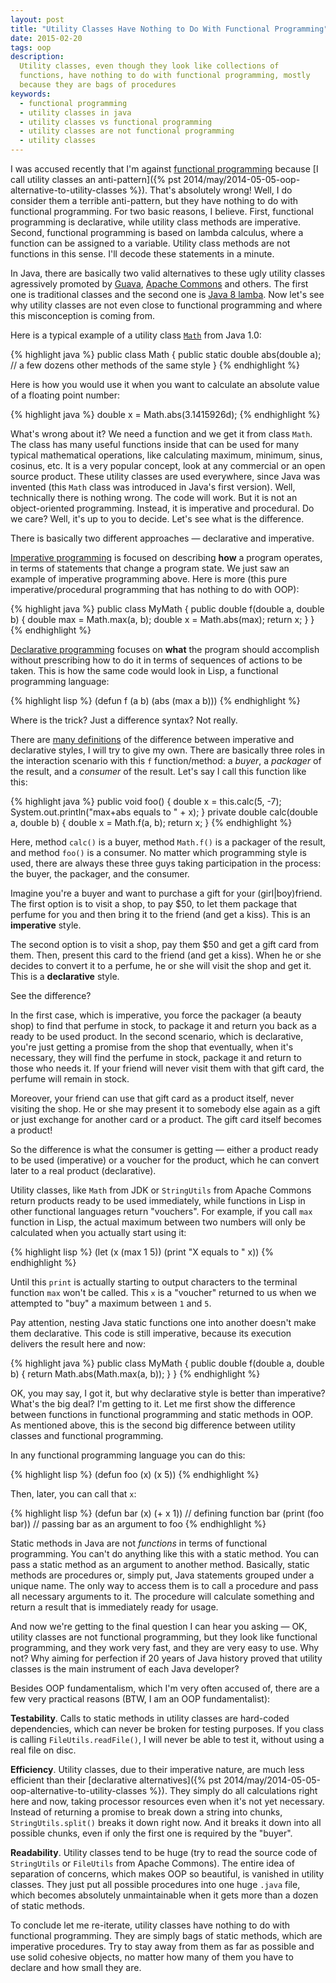 ```yaml
---
layout: post
title: "Utility Classes Have Nothing to Do With Functional Programming"
date: 2015-02-20
tags: oop
description:
  Utility classes, even though they look like collections of
  functions, have nothing to do with functional programming, mostly
  because they are bags of procedures
keywords:
  - functional programming
  - utility classes in java
  - utility classes vs functional programming
  - utility classes are not functional programming
  - utility classes
---
```


I was accused recently that I'm against
[functional programming](http://en.wikipedia.org/wiki/Functional_programming)
because [I call utility classes an anti-pattern]({% pst 2014/may/2014-05-05-oop-alternative-to-utility-classes %}).
That's absolutely wrong! Well, I do consider them a terrible anti-pattern,
but they have nothing to do with functional programming. For two basic
reasons, I believe. First, functional programming is declarative, while
utility class methods are imperative. Second,
functional programming is based on lambda calculus, where
a function can be assigned to a variable. Utility class methods
are not functions in this sense. I'll decode these statements in a minute.

In Java, there are basically two valid alternatives to these ugly utility
classes agressively promoted by [Guava](https://code.google.com/p/guava-libraries/),
[Apache Commons](http://commons.apache.org/) and others. The first one
is traditional classes and the second one is [Java 8 lamba](http://docs.oracle.com/javase/tutorial/java/javaOO/lambdaexpressions.html).
Now let's see why utility classes are not even close to functional programming
and where this misconception is coming from.

<!--more-->

Here is a typical example of a utility class
[`Math`](http://docs.oracle.com/javase/7/docs/api/java/lang/Math.html) from Java 1.0:

{% highlight java %}
public class Math {
  public static double abs(double a);
  // a few dozens other methods of the same style
}
{% endhighlight %}

Here is how you would use it when you want to calculate an absolute
value of a floating point number:

{% highlight java %}
double x = Math.abs(3.1415926d);
{% endhighlight %}

What's wrong about it? We need a function and we get it from class `Math`.
The class has many useful functions inside that can be used for many typical
mathematical operations, like calculating maximum, minimum, sinus, cosinus, etc.
It is a very popular concept, look at any commercial or an open source product.
These utility classes are used everywhere, since Java was invented (this
`Math` class was introduced in Java's first version). Well, technically
there is nothing wrong. The code will work. But it is not an object-oriented
programming. Instead, it is imperative and procedural. Do we care? Well,
it's up to you to decide. Let's see what is the difference.

There is basically two different approaches &mdash; declarative and imperative.

[Imperative programming](http://en.wikipedia.org/wiki/Imperative_programming)
is focused on describing **how** a program operates,
in terms of statements that change a program state. We just saw an example
of imperative programming above. Here is more (this pure imperative/procedural
programming that has nothing to do with OOP):

{% highlight java %}
public class MyMath {
  public double f(double a, double b) {
    double max = Math.max(a, b);
    double x = Math.abs(max);
    return x;
  }
}
{% endhighlight %}

[Declarative programming](http://en.wikipedia.org/wiki/Declarative_programming)
focuses on **what** the program should accomplish without prescribing
how to do it in terms of sequences of actions to be taken. This is how
the same code would look in Lisp, a functional programming language:

{% highlight lisp %}
(defun f (a b) (abs (max a b)))
{% endhighlight %}

Where is the trick? Just a difference syntax? Not really.

There are [many definitions](http://en.wikipedia.org/wiki/Comparison_of_programming_paradigms)
of the difference between imperative and declarative styles, I will try to
give my own. There are basically three roles in the interaction scenario
with this `f` function/method: a _buyer_, a _packager_ of the result,
and a _consumer_ of the result. Let's say I call this function like this:

{% highlight java %}
public void foo() {
  double x = this.calc(5, -7);
  System.out.println("max+abs equals to " + x);
}
private double calc(double a, double b) {
  double x = Math.f(a, b);
  return x;
}
{% endhighlight %}

Here, method `calc()` is a buyer, method `Math.f()` is a packager of the result,
and method `foo()` is a consumer. No matter which programming style is used,
there are always these three guys taking participation in the process:
the buyer, the packager, and the consumer.

Imagine you're a buyer and want to purchase a gift for your (girl|boy)friend. The first
option is to visit a shop, to pay $50, to let them package that perfume for you
and then bring it to the friend (and get a kiss). This is an **imperative** style.

The second option is to visit a shop, pay them $50 and get a gift card from them.
Then, present this card to the friend (and get a kiss). When he or she decides to convert it
to a perfume, he or she will visit the shop and get it. This
is a **declarative** style.

See the difference?

In the first case, which is imperative, you force the packager (a beauty shop)
to find that perfume in stock, to package it and return you back as
a ready to be used product. In the second scenario, which is declarative,
you're just getting a promise from the shop that eventually, when it's
necessary, they will find the perfume in stock, package it and return to
those who needs it. If your friend will never visit them with that gift card,
the perfume will remain in stock.

Moreover, your friend can use that gift card as a product itself, never
visiting the shop. He or she may present it to somebody else again as a gift
or just exchange for another card or a product. The gift card itself
becomes a product!

So the difference is what the consumer is getting &mdash; either a
product ready to be used (imperative) or a voucher for the product, which
he can convert later to a real product (declarative).

Utility classes, like `Math` from JDK or `StringUtils` from Apache Commons
return products ready to be used immediately, while functions in Lisp
in other functional languages return "vouchers". For example, if you
call `max` function in Lisp, the actual maximum between two numbers
will only be calculated when you actually start using it:

{% highlight lisp %}
(let (x (max 1 5))
  (print "X equals to " x))
{% endhighlight %}

Until this `print` is actually starting to output characters to the
terminal function `max` won't be called. This `x` is a "voucher" returned
to us when we attempted to "buy" a maximum between `1` and `5`.

Pay attention, nesting Java static functions one into another doesn't
make them declarative. This code is still imperative, because its execution
delivers the result here and now:

{% highlight java %}
public class MyMath {
  public double f(double a, double b) {
    return Math.abs(Math.max(a, b));
  }
}
{% endhighlight %}

OK, you may say, I got it, but why declarative style is better than imperative?
What's the big deal? I'm getting to it. Let me first show the difference
between functions in functional programming and static methods in OOP.
As mentioned above, this is the second big difference between utility
classes and functional programming.

In any functional programming language you can do this:

{% highlight lisp %}
(defun foo (x) (x 5))
{% endhighlight %}

Then, later, you can call that `x`:

{% highlight lisp %}
(defun bar (x) (+ x 1)) // defining function bar
(print (foo bar)) // passing bar as an argument to foo
{% endhighlight %}

Static methods in Java are not _functions_ in terms of functional programming.
You can't do anything like this with a static method. You can pass a static
method as an argument to another method. Basically, static
methods are procedures or, simply put, Java statements grouped under a unique
name. The only way to access them is to call a procedure and pass all
necessary arguments to it. The procedure will calculate something and return
a result that is immediately ready for usage.

And now we're getting to the final question I can hear you asking &mdash;
OK, utility classes are not functional programming, but they look like
functional programming, and they work very fast, and they are very easy to
use. Why not? Why aiming for perfection if 20 years of Java history
proved that utility classes is the main instrument of each Java developer?

Besides OOP fundamentalism, which I'm very often accused of, there are
a few very practical reasons (BTW, I am an OOP fundamentalist):

**Testability**.
Calls to static methods in utility classes are hard-coded dependencies, which
can never be broken for testing purposes. If you class is calling
`FileUtils.readFile()`, I will never be able to test it, without using
a real file on disc.

**Efficiency**.
Utility classes, due to their imperative nature, are much less efficient
than their [declarative alternatives]({% pst 2014/may/2014-05-05-oop-alternative-to-utility-classes %}).
They simply do all calculations right here and now, taking processor
resources even when it's not yet necessary. Instead of returning a promise
to break down a string into chunks, `StringUtils.split()` breaks it down
right now. And it breaks it down into all possible chunks, even if only
the first one is required by the "buyer".

**Readability**.
Utility classes tend to be huge (try to read the source code of `StringUtils`
or `FileUtils` from Apache Commons). The entire idea of separation of concerns,
which makes OOP so beautiful, is vanished in utility classes. They just
put all possible procedures into one huge `.java` file, which becomes
absolutely unmaintainable when it gets more than a dozen of static methods.

To conclude let me re-iterate, utility classes have nothing to do
with functional programming. They are simply bags of static methods, which
are imperative procedures. Try to stay away from them as far as possible and
use solid cohesive objects, no matter how many of them you have to declare
and how small they are.
